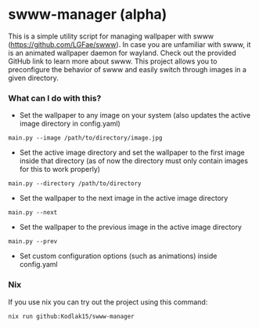 # swww-manager (alpha)
This is a simple utility script for managing wallpaper with swww (https://github.com/LGFae/swww). In case you are unfamiliar with swww, it is an animated wallpaper daemon for wayland. Check out the provided GitHub link to learn more about swww. This project allows you to preconfigure the behavior of swww and easily switch through images in a given directory.

### What can I do with this?
- Set the wallpaper to any image on your system (also updates the active image directory in config.yaml)
```
main.py --image /path/to/directory/image.jpg
```
- Set the active image directory and set the wallpaper to the first image inside that directory (as of now the directory must only contain images for this to work properly)
```
main.py --directory /path/to/directory
```
- Set the wallpaper to the next image in the active image directory
```
main.py --next
```
- Set the wallpaper to the previous image in the active image directory
```
main.py --prev
```
- Set custom configuration options (such as animations) inside config.yaml

### Nix
If you use nix you can try out the project using this command:
```
nix run github:Kodlak15/swww-manager
```
